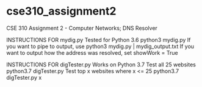 # cse310_assignment2
CSE 310 Assignment 2 - Computer Networks; DNS Resolver

INSTRUCTIONS FOR mydig.py 
Tested for Python 3.6
  python3 mydig.py <domainname>
If you want to pipe to output, use
  python3 mydig.py | mydig_output.txt
If you want to output how the address was resolved, set showWork = True

INSTRUCTIONS FOR digTester.py
Works on Python 3.7
  Test all 25 websites
    python3.7 digTester.py
  Test top x websites where x <= 25
    python3.7 digTester.py x
